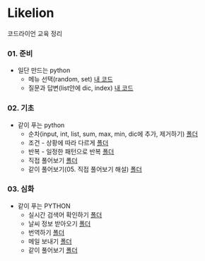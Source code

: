 # Likelion
코드라이언 교육 정리

### 01. 준비
  + 일단 만드는 python
    - 메뉴 선택(random, set) [내 코드](https://github.com/kbjung/Likelion/blob/main/01.%20%EC%9D%BC%EB%8B%A8%20%EB%A7%8C%EB%93%9C%EB%8A%94%20Python/1.%20Python%EC%9C%BC%EB%A1%9C%20%EB%A7%8C%EB%93%9C%EB%8A%94%20%EB%A9%94%EB%89%B4%20%EC%9E%90%ED%8C%90%EA%B8%B0(2021.08.23)/%EB%A9%94%EB%89%B4%20%EC%84%A0%ED%83%9D(%EB%82%B4%20%EC%BD%94%EB%93%9C).py)
    - 질문과 답변(list안에 dic, index) [내 코드](https://github.com/kbjung/Likelion/blob/main/01.%20%EC%9D%BC%EB%8B%A8%20%EB%A7%8C%EB%93%9C%EB%8A%94%20Python/2.%20Python%EC%9C%BC%EB%A1%9C%20%EB%A7%8C%EB%93%9C%EB%8A%94%20%EC%9D%B5%EB%AA%85%20%EC%A7%88%EB%AC%B8%20%EA%B2%8C%EC%8B%9C%ED%8C%90(2021.08.23)/%EC%A7%88%EB%AC%B8%EA%B3%BC%20%EB%8B%B5%EB%B3%80(%EB%A6%AC%EC%8A%A4%ED%8A%B8%EC%95%88%EC%97%90%20%EB%94%95%EC%85%94%EB%84%88%EB%A6%AC)(%EB%82%B4%20%EC%BD%94%EB%93%9C).py)

### 02. 기초
  + 같이 푸는 python
    - 순차(input, int, list, sum, max, min, dic에 추가, 제거하기) [폴더](https://github.com/kbjung/Likelion/tree/main/02.%20%5B%EA%B8%B0%EC%B4%88%5D%20%EA%B0%99%EC%9D%B4%20%ED%91%B8%EB%8A%94%20PYTHON/02.%20%EC%88%9C%EC%B0%A8%20-%20%EC%B0%A8%EB%A1%80%EB%8C%80%EB%A1%9C%20%ED%95%98%EB%82%98%EC%94%A9)
    - 조건 - 상황에 따라 다르게 [폴더](https://github.com/kbjung/Likelion/tree/main/02.%20%5B%EA%B8%B0%EC%B4%88%5D%20%EA%B0%99%EC%9D%B4%20%ED%91%B8%EB%8A%94%20PYTHON/03.%20%EC%A1%B0%EA%B1%B4%20-%20%EC%83%81%ED%99%A9%EC%97%90%20%EB%94%B0%EB%9D%BC%20%EB%8B%A4%EB%A5%B4%EA%B2%8C)
    - 반복 - 일정한 패턴으로 반복 [폴더](https://github.com/kbjung/Likelion/tree/main/02.%20%5B%EA%B8%B0%EC%B4%88%5D%20%EA%B0%99%EC%9D%B4%20%ED%91%B8%EB%8A%94%20PYTHON/04.%20%EB%B0%98%EB%B3%B5%20-%20%EC%9D%BC%EC%A0%95%ED%95%9C%20%ED%8C%A8%ED%84%B4%EC%9C%BC%EB%A1%9C%20%EB%B0%98%EB%B3%B5)
    - 직접 풀어보기 [폴더](https://github.com/kbjung/Likelion/tree/main/02.%20%5B%EA%B8%B0%EC%B4%88%5D%20%EA%B0%99%EC%9D%B4%20%ED%91%B8%EB%8A%94%20PYTHON/05.%20%EC%A7%81%EC%A0%91%20%ED%92%80%EC%96%B4%EB%B3%B4%EA%B8%B0)
    - 같이 풀어보기(05. 직접 풀어보기 해설) [폴더](https://github.com/kbjung/Likelion/tree/main/02.%20%5B%EA%B8%B0%EC%B4%88%5D%20%EA%B0%99%EC%9D%B4%20%ED%91%B8%EB%8A%94%20PYTHON/06.%20%EA%B0%99%EC%9D%B4%20%ED%92%80%EC%96%B4%EB%B3%B4%EA%B8%B0)

### 03. 심화
  + 같이 푸는 PYTHON
    - 실시간 검색어 확인하기 [폴더](https://github.com/kbjung/Likelion/tree/main/03.%20%5B%EC%8B%AC%ED%99%94%5D%20%EA%B0%99%EC%9D%B4%20%ED%91%B8%EB%8A%94%20PYTHON/02.%20%EC%8B%A4%EC%8B%9C%EA%B0%84%20%EA%B2%80%EC%83%89%EC%96%B4%20%ED%99%95%EC%9D%B8%ED%95%98%EA%B8%B0)
    - 날씨 정보 받아오기 [폴더](https://github.com/kbjung/Likelion/tree/main/03.%20%5B%EC%8B%AC%ED%99%94%5D%20%EA%B0%99%EC%9D%B4%20%ED%91%B8%EB%8A%94%20PYTHON/03.%20%EB%82%A0%EC%94%A8%20%EC%A0%95%EB%B3%B4%20%EB%B0%9B%EC%95%84%EC%98%A4%EA%B8%B0)
    - 번역하기 [폴더](https://github.com/kbjung/Likelion/tree/main/03.%20%5B%EC%8B%AC%ED%99%94%5D%20%EA%B0%99%EC%9D%B4%20%ED%91%B8%EB%8A%94%20PYTHON/04.%20%EB%B2%88%EC%97%AD%ED%95%98%EA%B8%B0)
    - 메일 보내기 [폴더](https://github.com/kbjung/Likelion/tree/main/03.%20%5B%EC%8B%AC%ED%99%94%5D%20%EA%B0%99%EC%9D%B4%20%ED%91%B8%EB%8A%94%20PYTHON/05.%20%EB%A9%94%EC%9D%BC%20%EB%B3%B4%EB%82%B4%EA%B8%B0)
    - 같이 풀어보기 [폴더](https://github.com/kbjung/Likelion/tree/main/03.%20%5B%EC%8B%AC%ED%99%94%5D%20%EA%B0%99%EC%9D%B4%20%ED%91%B8%EB%8A%94%20PYTHON/06.%20%EA%B0%99%EC%9D%B4%20%ED%92%80%EC%96%B4%EB%B3%B4%EA%B8%B0)

